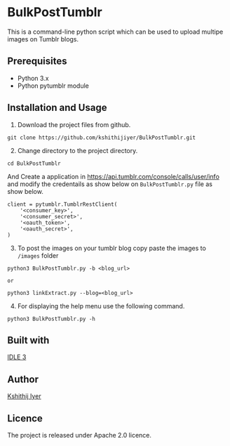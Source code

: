 # BulkPostTumblr
This is a command-line python script which can be used to upload multipe images on Tumblr blogs.
## Prerequisites
* Python 3.x
* Python pytumblr module

## Installation and Usage
1. Download the project files from github.
```
git clone https://github.com/kshithijiyer/BulkPostTumblr.git
```
2. Change directory to the project directory. 
```
cd BulkPostTumblr

```
And Create a application in https://api.tumblr.com/console/calls/user/info  and modify the credentails as show below on ```BulkPostTumblr.py``` file as show below.
```
client = pytumblr.TumblrRestClient(
    '<consumer_key>',
    '<consumer_secret>',
    '<oauth_token>',
    '<oauth_secret>',
)

```
3. To post the images on your tumblr blog copy paste the images to ```/images``` folder 
```
python3 BulkPostTumblr.py -b <blog_url>
```
    or 
```
python3 linkExtract.py --blog=<blog_url> 
```
4. For displaying the help menu use the following command.
```
python3 BulkPostTumblr.py -h
```


## Built with 
[IDLE 3](https://www.python.org/downloads/)


## Author
[Kshithij Iyer](https://www.linkedin.com/in/kshithij-iyer/)

## Licence 
The project is released under Apache 2.0 licence.
